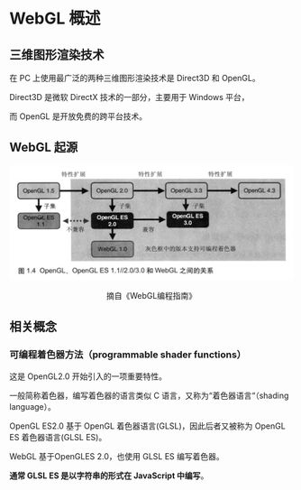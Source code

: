 # WebGL 概述

## 三维图形渲染技术

在 PC 上使用最广泛的两种三维图形渲染技术是 Direct3D 和 OpenGL。

Direct3D 是微软 DirectX 技术的一部分，主要用于 Windows 平台，

而 OpenGL 是开放免费的跨平台技术。

## WebGL 起源

![img.png](img.png)
<center>摘自《WebGL编程指南》</center>


## 相关概念

### 可编程着色器方法（programmable shader functions）

这是 OpenGL2.0 开始引入的一项重要特性。

一般简称着色器，编写着色器的语言类似 C 语言，又称为“着色器语言“（shading language）。

OpenGL ES2.0 基于 OpenGL 着色器语言(GLSL)，因此后者又被称为 OpenGL ES 着色器语言(GLSL ES)。

WebGL 基于OpenGLES 2.0，也使用 GLSL ES 编写着色器。

**通常 GLSL ES 是以字符串的形式在 JavaScript 中编写**。
